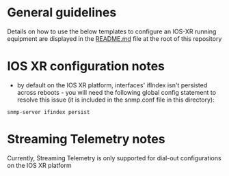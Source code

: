 # General guidelines
Details on how to use the below templates to configure an IOS-XR running equipment are displayed in the [README.md](https://github.com/kentik/config-snippets/blob/master/README.md) file at the root of this repository

# IOS XR configuration notes
* by default on the IOS XR platform, interfaces' ifIndex isn't persisted across reboots - you will need the following global config statement to resolve this issue (it is included in the snmp.conf file in this directory):
```
snmp-server ifindex persist
```

# Streaming Telemetry notes 
Currently, Streaming Telemetry is only supported for dial-out configurations on the IOS XR platform 